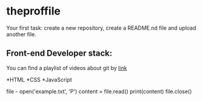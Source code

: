 # theproffile
Your first task: create a new repository, create a README.nd file and upload another file.

## Front-end Developer stack:

You can find a playlist of videos about git by [link](https://www.youtube.com/watch?v=fSBu9zquZWA&t=1s)

*HTML
﻿﻿*CSS
﻿﻿*JavaScript

file - open('example.txt', 'P')
content = file.read()
print(content)
file.close()

